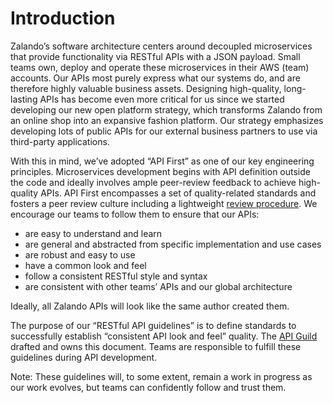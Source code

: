 # Introduction

Zalando’s software architecture centers around decoupled microservices that provide functionality
via RESTful APIs with a JSON payload. Small teams own, deploy and operate these microservices in
their AWS (team) accounts. Our APIs most purely express what our systems do, and are therefore
highly valuable business assets. Designing high-quality, long-lasting APIs has become even more
critical for us since we started developing our new open platform strategy, which transforms Zalando
from an online shop into an expansive fashion platform. Our strategy emphasizes developing lots of
public APIs for our external business partners to use via third-party applications. 

With this in mind, we’ve adopted “API First” as one of our key engineering principles.
Microservices development begins with API definition outside the code and ideally involves ample
peer-review feedback to achieve high-quality APIs. API First encompasses a set of quality-related
standards and fosters a peer review culture including a lightweight [review
procedure](https://docs.google.com/document/d/19aVhUS5I9d9C01b_ckRJCrKmEpXDW0PJ3rxZshRxwYk/edit).
We encourage our teams to follow them to ensure that our APIs:

- are easy to understand and learn 
- are general and abstracted from specific implementation and use cases
- are robust and easy to use
- have a common look and feel
- follow a consistent RESTful style and syntax
- are consistent with other teams’ APIs and our global architecture
     
Ideally, all Zalando APIs will look like the same author created them. 

The purpose of our “RESTful API guidelines” is to define standards to successfully establish
“consistent API look and feel” quality. The [API Guild](https://techwiki.zalando.net/display/GUL/API)
drafted and owns this document. Teams are responsible to fulfill these guidelines during API
development. 

Note: These guidelines will, to some extent, remain a work in progress as our work evolves, but
teams can confidently follow and trust them.


